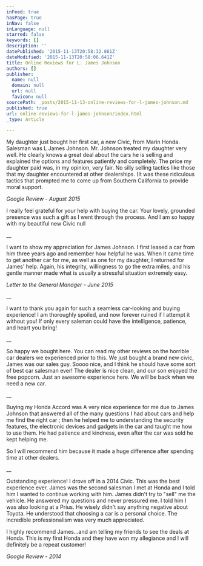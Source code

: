 ```yaml
---
inFeed: true
hasPage: true
inNav: false
inLanguage: null
starred: false
keywords: []
description: ''
datePublished: '2015-11-13T20:58:32.861Z'
dateModified: '2015-11-13T20:58:06.641Z'
title: Online Reviews for L. James Johnson
authors: []
publisher:
  name: null
  domain: null
  url: null
  favicon: null
sourcePath: _posts/2015-11-13-online-reviews-for-l-james-johnson.md
published: true
url: online-reviews-for-l-james-johnson/index.html
_type: Article

---
```

My daughter just bought her first car, a new Civic, from Marin Honda. Salesman was L James Johnson. Mr. Johnson treated my daughter very well. He clearly knows a great deal about the cars he is selling and explained the options and features patiently and completely. The price my daughter paid was, in my opinion, very fair. No silly selling tactics like those that my daughter encountered at other dealerships. (It was these ridiculous tactics that prompted me to come up from Southern California to provide moral support.

_Google Review - August 2015_

I really feel grateful for your help with buying the car. Your lovely, grounded presence was such a gift as I went through the process. And I am so happy with my beautiful new Civic
null

__

I want to show my appreciation for James Johnson. I first leased a car from him three years ago and remember how helpful he was. When it came time to get another car for me, as well as one for my daughter, I returned for James' help. Again, his integrity, willingness to go the extra miles, and his gentle manner made what is usually a stressful situation extremely easy. 

_Letter to the General Manager - June 2015_

__

I want to thank you again for such a seamless car-looking and buying experience! I am thoroughly spoiled, and now forever ruined if I attempt it without you! If only every saleman could have the intelligence, patience, and heart you bring!

__

So happy we bought here. You can read my other reviews on the horrible car dealers we experienced prior to this. We just bought a brand new civic, James was our sales guy. Soooo nice, and I think he should have some sort of best car salesman ever! The dealer is nice clean, and our son enjoyed the free popcorn. Just an awesome experience here. We will be back when we need a new car.

__

Buying my Honda Accord was A very nice experience for me due to James Johnson that answered all of the many questions I had about cars and help me find the right car ; then he helped me to understanding the security features, the electronic devices and gadgets in the car and taught me how to use them. He had patience and kindness, even after the car was sold he kept helping me.

So I will recommend him because it made a huge difference after spending time at other dealers.

__

Outstanding experience!  I drove off in a 2014 Civic.  This was the best experience ever.  James was the second salesman I met at Honda and I told him I wanted to continue working with him.  James didn't try to "sell" me the vehicle.  He answered my questions and never pressured me.  I told him I was also looking at a Prius.  He wisely didn't say anything negative about Toyota.  He understood that choosing a car is a personal choice.  The incredible professionalism was very much appreciated.  

I highly recommend James...and am telling my friends to see the deals at Honda. This is my first Honda and they have won my allegiance and I will definitely be a repeat customer!

_Google Review - 2014_